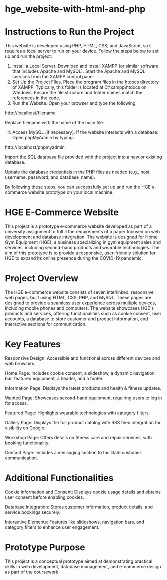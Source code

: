# hge_website-with-html-and-php
# Instructions to Run the Project
This website is developed using PHP, HTML, CSS, and JavaScript, so it requires a local server to run on your device. Follow the steps below to set up and run the project:

1. Install a Local Server.
Download and install XAMPP (or similar software that includes Apache and MySQL).
Start the Apache and MySQL services from the XAMPP control panel.
2. Set Up the Project Files.
Place the program files in the htdocs directory of XAMPP.
Typically, this folder is located at C:\xampp\htdocs on Windows.
Ensure the file structure and folder names match the references in the code.
3. Run the Website.
Open your browser and type the following:

http://localhost/filename

Replace filename with the name of the main file.

4. Access MySQL (if necessary). 
If the website interacts with a database:
Open phpMyAdmin by typing:

http://localhost/phpmyadmin

Import the SQL database file provided with the project into a new or existing database.

Update the database credentials in the PHP files as needed (e.g., host, username, password, and database_name).

By following these steps, you can successfully set up and run the HGE e-commerce website prototype on your local machine.
# HGE E-Commerce Website 
This project is a prototype e-commerce website developed as part of a university assignment to fulfill the requirements of a paper focused on web development and database integration. The website is designed for Home Gym Equipment (HGE), a business specializing in gym equipment sales and services, including second-hand products and wearable technologies. The aim of this prototype is to provide a responsive, user-friendly solution for HGE to expand its online presence during the COVID-19 pandemic.

# Project Overview

The HGE e-commerce website consists of seven interlinked, responsive web pages, built using HTML, CSS, PHP, and MySQL. These pages are designed to provide a seamless user experience across multiple devices, including mobile phones and computers. The website showcases HGE's products and services, offering functionalities such as cookie consent, user accounts, a database to store customer and product information, and interactive sections for communication.

# Key Features

Responsive Design: Accessible and functional across different devices and web browsers.

Home Page: Includes cookie consent, a slideshow, a dynamic navigation bar, featured equipment, a header, and a footer.

Information Page: Displays the latest products and health & fitness updates.

Wanted Page: Showcases second-hand equipment, requiring users to log in for access.

Featured Page: Highlights wearable technologies with category filters.

Gallery Page: Displays the full product catalog with RSS feed integration for visibility on Google.

Workshop Page: Offers details on fitness care and repair services, with booking functionality.

Contact Page: Includes a messaging section to facilitate customer communication.

# Additional Functionalities
Cookie Information and Consent: Displays cookie usage details and obtains user consent before enabling cookies.

Database Integration: Stores customer information, product details, and service bookings securely.

Interactive Elements: Features like slideshows, navigation bars, and category filters to enhance user engagement.

# Prototype Purpose
This project is a conceptual prototype aimed at demonstrating practical skills in web development, database management, and e-commerce design as part of the coursework. 
